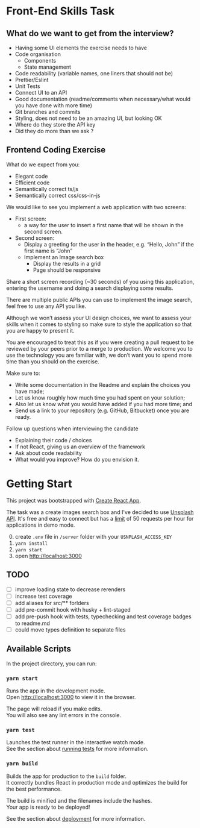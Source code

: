 # Front-End Skills Task

## What do we want to get from the interview?

- Having some UI elements the exercise needs to have
- Code organisation
  - Components
  - State management
- Code readability (variable names, one liners that should not be)
- Prettier/Eslint
- Unit Tests
- Connect UI to an API
- Good documentation (readme/comments when necessary/what would you have done with more time)
- Git branches and commits
- Styling, does not need to be an amazing UI, but looking OK
- Where do they store the API key
- Did they do more than we ask ?

## Frontend Coding Exercise

What do we expect from you:

- Elegant code
- Efficient code
- Semantically correct ts/js
- Semantically correct css/css-in-js

We would like to see you implement a web application with two screens:

- First screen:
  - a way for the user to insert a first name that will be shown in the second screen.
- Second screen:
  - Display a greeting for the user in the header, e.g. “Hello, John” if the first name is “John”
  - Implement an Image search box
    - Display the results in a grid
    - Page should be responsive

Share a short screen recording (~30 seconds) of you using this application, entering the username and doing a search displaying some
results.

There are multiple public APIs you can use to implement the image search, feel free to use any API you like.

Although we won’t assess your UI design choices, we want to assess your skills when it comes to styling so make sure to style the
application so that you are happy to present it.

You are encouraged to treat this as if you were creating a pull request to be reviewed by your peers prior to a merge to production. We welcome you to use the technology you are familiar with, we don’t want you to spend more time than you should on the exercise.

Make sure to:

- Write some documentation in the Readme and explain the choices you have made;
- Let us know roughly how much time you had spent on your solution;
- Also let us know what you would have added if you had more time; and
- Send us a link to your repository (e.g. GitHub, Bitbucket) once you are ready.

Follow up questions when interviewing the candidate

- Explaining their code / choices
- If not React, giving us an overview of the framework
- Ask about code readability
- What would you improve? How do you envision it.

# Getting Start

This project was bootstrapped with [Create React App](https://github.com/facebook/create-react-app).

The task was a create images search box and I've decided to use [Unsplash API](https://unsplash.com/documentation#creating-a-developer-account). It's free and easy to connect but has a [limit](https://unsplash.com/documentation#rate-limiting) of 50 requests per hour for applications in demo mode.

0. create `.env` file in `/server` folder with your `USNPLASH_ACCESS_KEY`
1. `yarn install`
2. `yarn start`
3. open [http://localhost:3000](http://localhost:3000)

## TODO

- [ ] improve loading state to decrease rerenders
- [ ] increase test coverage
- [ ] add aliases for src/\*\* forlders
- [ ] add pre-commit hook with husky + lint-staged
- [ ] add pre-push hook with tests, typechecking and test coverage badges to readme.md
- [ ] could move types definition to separate files

## Available Scripts

In the project directory, you can run:

### `yarn start`

Runs the app in the development mode.\
Open [http://localhost:3000](http://localhost:3000) to view it in the browser.

The page will reload if you make edits.\
You will also see any lint errors in the console.

### `yarn test`

Launches the test runner in the interactive watch mode.\
See the section about [running tests](https://facebook.github.io/create-react-app/docs/running-tests) for more information.

### `yarn build`

Builds the app for production to the `build` folder.\
It correctly bundles React in production mode and optimizes the build for the best performance.

The build is minified and the filenames include the hashes.\
Your app is ready to be deployed!

See the section about [deployment](https://facebook.github.io/create-react-app/docs/deployment) for more information.

